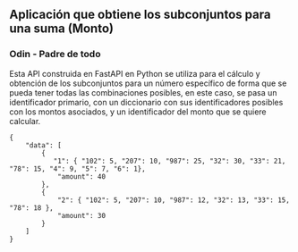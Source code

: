 ## Aplicación que obtiene los subconjuntos para una suma (Monto)

### Odin - Padre de todo

Esta API construida en FastAPI en Python se utiliza para el cálculo y obtención
de los subconjuntos para un número específico de forma que se pueda tener todas las
combinaciones posibles, en este caso, se pasa un identificador primario, con un diccionario
con sus identificadores posibles con los montos asociados, y un identificador del monto que
se quiere calcular.

```
{
    "data": [
        {
           "1": { "102": 5, "207": 10, "987": 25, "32": 30, "33": 21, "78": 15, "4": 9, "5": 7, "6": 1},
            "amount": 40
        },
        {
            "2": { "102": 5, "207": 10, "987": 12, "32": 13, "33": 15, "78": 18 },
            "amount": 30
        }
    ]
}
```